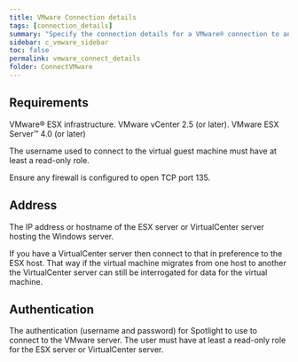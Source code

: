 ```yaml
---
title: VMware Connection details
tags: [connection_details]
summary: "Specify the connection details for a VMware® connection to an ESX Server™ or VirtualCenter server hosting a Windows server®."
sidebar: c_vmware_sidebar
toc: false
permalink: vmware_connect_details
folder: ConnectVMware
---
```



## Requirements

VMware® ESX infrastructure. VMware vCenter 2.5 (or later). VMware ESX Server™ 4.0 (or later)

The username used to connect to the virtual guest machine must have at least a read-only role.

Ensure any firewall is configured to open TCP port 135.


## Address
 The IP address or hostname of the ESX server or VirtualCenter server hosting the Windows server.

If you have a VirtualCenter server then connect to that in preference to the ESX host. That way if the virtual machine migrates from one host to another the VirtualCenter server can still be interrogated for data for the virtual machine.

## Authentication
 The authentication (username and password) for Spotlight to use to connect to the VMware server. The user must have at least a read-only role for the ESX server or VirtualCenter server.
